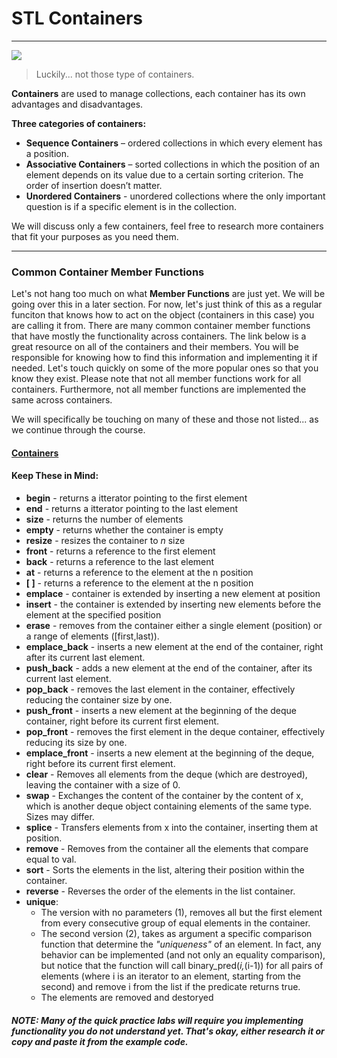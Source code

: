 # STL Containers

---

![](/assets/slwqmnpesfidsffauaih.jpg)

> Luckily... not those type of containers.

**Containers** are used to manage collections, each container has its own advantages and disadvantages.

**Three categories of containers:**

* **Sequence Containers** – ordered collections in which every element has a position.
* **Associative Containers** – sorted collections in which the position of an element depends on its value due to a certain sorting criterion. The order of insertion doesn’t matter.
* **Unordered Containers** - unordered collections where the only important question is if a specific element is in the collection.

We will discuss only a few containers, feel free to research more containers that fit your purposes as you need them.

---

### Common Container Member Functions

Let's not hang too much on what **Member Functions** are just yet. We will be going over this in a later section. For now, let's just think of this as a regular funciton that knows how to act on the object (containers in this case) you are calling it from. There are many common container member functions that have mostly the functionality across containers. The link below is a great resource on all of the containers and their members. You will be responsible for knowing how to find this information and implementing it if needed. Let's touch quickly on some of the more popular ones so that you know they exist. Please note that not all member functions work for all containers. Furthermore, not all member functions are implemented the same across containers. 

We will specifically be touching on many of these and those not listed... as we continue through the course. 

#### [Containers](http://www.cplusplus.com/reference/stl/)

#### Keep These in Mind:

* **begin** - returns a itterator pointing to the first element
* **end** - returns a itterator pointing to the last element
* **size** - returns the number of elements
* **empty** - returns whether the container is empty
* **resize** - resizes the container to _n_ size
* **front** - returns a reference to the first element
* **back** - returns a reference to the last element
* **at** - returns a reference to the element at the n position
* **[ ]** - returns a reference to the element at the n position
* **emplace** - container is extended by inserting a new element at position
* **insert** - the container is extended by inserting new elements before the element at the specified position
* **erase** - removes from the container either a single element (position) or a range of elements ([first,last)).
* **emplace_back** - inserts a new element at the end of the container, right after its current last element. 
* **push_back** - adds a new element at the end of the container, after its current last element. 
* **pop_back** - removes the last element in the container, effectively reducing the container size by one.
* **push_front** - inserts a new element at the beginning of the deque container, right before its current first element. 
* **pop_front** - removes the first element in the deque container, effectively reducing its size by one.
* **emplace_front** - inserts a new element at the beginning of the deque, right before its current first element.
* **clear** - Removes all elements from the deque (which are destroyed), leaving the container with a size of 0.
* **swap** - Exchanges the content of the container by the content of x, which is another deque object containing elements of the same type. Sizes may differ.
* **splice** - Transfers elements from x into the container, inserting them at position.
* **remove** - Removes from the container all the elements that compare equal to val.
* **sort** - Sorts the elements in the list, altering their position within the container.
* **reverse** - Reverses the order of the elements in the list container.
* **unique**: 
    * The version with no parameters (1), removes all but the first element from every consecutive group of equal elements in the container.
    * The second version (2), takes as argument a specific comparison function that determine the _"uniqueness"_ of an element. In fact, any behavior can be implemented (and not only an equality comparison), but notice that the function will call binary_pred(*i,*(i-1)) for all pairs of elements (where i is an iterator to an element, starting from the second) and remove i from the list if the predicate returns true.
    * The elements are removed and destoryed

##### NOTE: Many of the quick practice labs will require you implementing functionality you do not understand yet. That's okay, either research it or copy and paste it from the example code. 